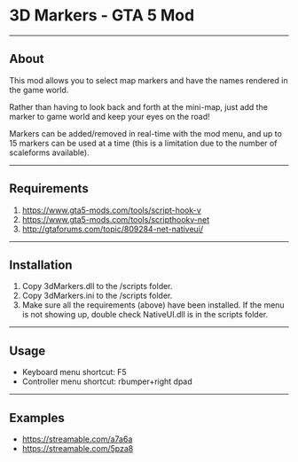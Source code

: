 # 3D Markers - GTA 5 Mod

----
## About

This mod allows you to select map markers and have the names rendered in the game world.

Rather than having to look back and forth at the mini-map, just add the marker to game world and keep your eyes on the road!

Markers can be added/removed in real-time with the mod menu, and up to 15 markers can be used at a time (this is a limitation due to the number of scaleforms available).

----
## Requirements
1. https://www.gta5-mods.com/tools/script-hook-v
2. https://www.gta5-mods.com/tools/scripthookv-net
3. http://gtaforums.com/topic/809284-net-nativeui/

----
## Installation
1. Copy 3dMarkers.dll to the <Game>/scripts folder.
2. Copy 3dMarkers.ini to the <Game>/scripts folder.
3. Make sure all the requirements (above) have been installed. If the menu is not showing up, double check NativeUI.dll is in the scripts folder.

----
## Usage
- Keyboard menu shortcut: F5
- Controller menu shortcut: rbumper+right dpad

----
## Examples
- https://streamable.com/a7a6a
- https://streamable.com/5pza8
